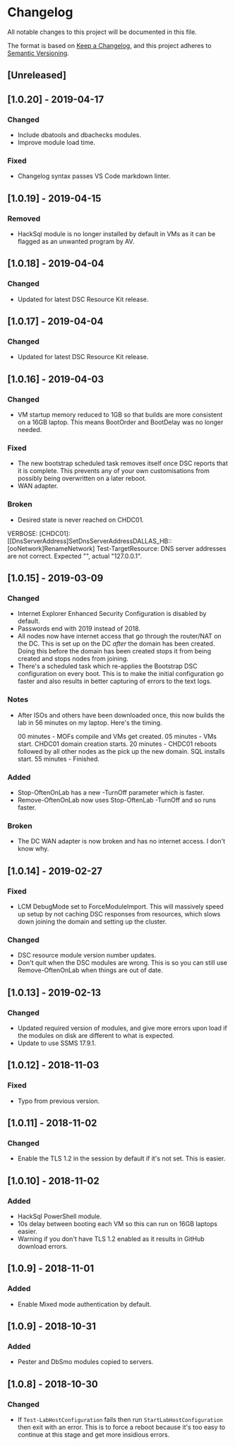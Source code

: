 # Changelog

All notable changes to this project will be documented in this file.

The format is based on [Keep a Changelog](https://keepachangelog.com/en/1.0.0/),
and this project adheres to [Semantic Versioning](https://semver.org/spec/v2.0.0.html).

## [Unreleased]

## [1.0.20] - 2019-04-17

### Changed

- Include dbatools and dbachecks modules.
- Improve module load time.

### Fixed

- Changelog syntax passes VS Code markdown linter.

## [1.0.19] - 2019-04-15

### Removed

- HackSql module is no longer installed by default in VMs as it can be flagged
  as an unwanted program by AV.

## [1.0.18] - 2019-04-04

### Changed

- Updated for latest DSC Resource Kit release.

## [1.0.17] - 2019-04-04

### Changed

- Updated for latest DSC Resource Kit release.

## [1.0.16] - 2019-04-03

### Changed

- VM startup memory reduced to 1GB so that builds are more consistent on a
  16GB laptop. This means BootOrder and BootDelay was no longer needed.

### Fixed

- The new bootstrap scheduled task removes itself once DSC reports that it is
  complete. This prevents any of your own customisations from possibly being
  overwritten on a later reboot.
- WAN adapter.

### Broken

- Desired state is never reached on CHDC01.

 VERBOSE: [CHDC01]:
 [[DnsServerAddress]SetDnsServerAddressDALLAS_HB::[ooNetwork]RenameNetwork]
 Test-TargetResource: DNS server addresses are not correct.
 Expected "", actual "127.0.0.1".

## [1.0.15] - 2019-03-09

### Changed

- Internet Explorer Enhanced Security Configuration is disabled by default.
- Passwords end with 2019 instead of 2018.
- All nodes now have internet access that go through the router/NAT on the
  DC. This is set up on the DC *after* the domain has been created. Doing
  this before the domain has been created stops it from being created and
  stops nodes from joining.
- There's a scheduled task which re-applies the Bootstrap DSC configuration
  on every boot. This is to make the initial configuration go faster and
  also results in better capturing of errors to the text logs.

### Notes

- After ISOs and others have been downloaded once, this now builds the lab
  in 56 minutes on my laptop. Here's the timing.

  00 minutes - MOFs compile and VMs get created.
  05 minutes - VMs start. CHDC01 domain creation starts.
  20 minutes - CHDC01 reboots followed by all other nodes as the pick up
               the new domain. SQL installs start.
  55 minutes - Finished.

### Added

- Stop-OftenOnLab has a new -TurnOff parameter which is faster.
- Remove-OftenOnLab now uses Stop-OftenLab -TurnOff and so runs faster.

### Broken

- The DC WAN adapter is now broken and has no internet access. I don't know why.

## [1.0.14] - 2019-02-27

### Fixed

- LCM DebugMode set to ForceModuleImport. This will massively speed up setup
  by not caching DSC responses from resources, which slows down joining the
  domain and setting up the cluster.

### Changed

- DSC resource module version number updates.
- Don't quit when the DSC modules are wrong. This is so you can still use
  Remove-OftenOnLab when things are out of date.

## [1.0.13] - 2019-02-13

### Changed

- Updated required version of modules, and give more errors upon load if the
  modules on disk are different to what is expected.
- Update to use SSMS 17.9.1.

## [1.0.12] - 2018-11-03

### Fixed

- Typo from previous version.

## [1.0.11] - 2018-11-02

### Changed

- Enable the TLS 1.2 in the session by default if it's not set. This is easier.

## [1.0.10] - 2018-11-02

### Added

- HackSql PowerShell module.
- 10s delay between booting each VM so this can run on 16GB laptops easier.
- Warning if you don't have TLS 1.2 enabled as it results in GitHub download
  errors.

## [1.0.9] - 2018-11-01

### Added

- Enable Mixed mode authentication by default.

## [1.0.9] - 2018-10-31

### Added

- Pester and DbSmo modules copied to servers.

## [1.0.8] - 2018-10-30

### Changed

- If `Test-LabHostConfiguration` fails then run `StartLabHostConfiguration` then
  exit with an error. This is to force a reboot because it's too easy to continue
  at this stage and get more insidious errors.

